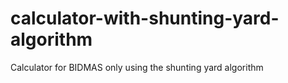 # calculator-with-shunting-yard-algorithm
Calculator for BIDMAS only using the shunting yard algorithm
